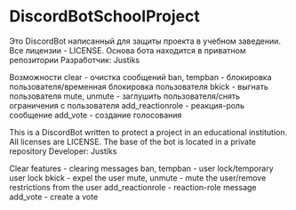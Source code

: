 # DiscordBotSchoolProject
Это DiscordBot написанный для защиты проекта в учебном заведении.
Все лицензии - LICENSE.
Основа бота находится в приватном репозитории
Разработчик: Justiks

Возможности
clear - очистка сообщений
ban, tempban - блокировка пользователя/временная блокировка пользователя
bkick - выгнать пользователя
mute, unmute - заглушить пользователя/снять ограничения с пользователя
add_reactionrole - реакция-роль сообщение
add_vote - создание голосования

This is a DiscordBot written to protect a project in an educational institution.
All licenses are LICENSE.
The base of the bot is located in a private repository
Developer: Justiks


Clear features - clearing messages
ban, tempban - user lock/temporary user lock
bkick - expel the user
mute, unmute - mute the user/remove restrictions from the user
add_reactionrole - reaction-role message
add_vote - create a vote

